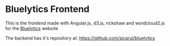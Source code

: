 Bluelytics Frontend
===================

This is the frontend made with Angular.js, d3.js, rickshaw and wordcloud2.js for the [Bluelytics](http://www.bluelytics.com.ar) website

The backend has it's repository at: https://github.com/sicarul/bluelytics

